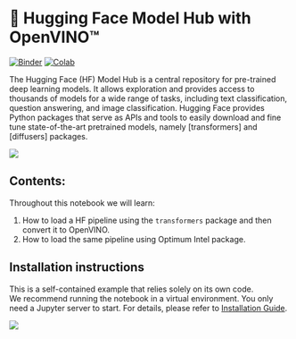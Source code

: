 # 🤗 Hugging Face Model Hub with OpenVINO™
[![Binder](https://mybinder.org/badge_logo.svg)](https://mybinder.org/v2/gh/eaidova/openvino_notebooks_binder.git/main?urlpath=git-pull%3Frepo%3Dhttps%253A%252F%252Fgithub.com%252Fopenvinotoolkit%252Fopenvino_notebooks%26urlpath%3Dtree%252Fopenvino_notebooks%252Fnotebooks%2Fhugging-face-hub%2Fhugging-face-hub.ipynb)
[![Colab](https://colab.research.google.com/assets/colab-badge.svg)](https://colab.research.google.com/github/openvinotoolkit/openvino_notebooks/blob/latest/notebooks/hugging-face-hub/hugging-face-hub.ipynb)

The Hugging Face (HF) Model Hub is a central repository for pre-trained deep learning models. It allows exploration and provides access to thousands of models for a wide range of tasks, including text classification, question answering, and image classification.
Hugging Face provides Python packages that serve as APIs and tools to easily download and fine tune state-of-the-art pretrained models, namely [transformers] and [diffusers] packages.

![](https://huggingface.co/datasets/optimum/documentation-images/resolve/main/intel/logo/hf_intel_logo.png)

## Contents: 
Throughout this notebook we will learn:
1. How to load a HF pipeline using the `transformers` package and then convert it to OpenVINO.
2. How to load the same pipeline using Optimum Intel package.

## Installation instructions
This is a self-contained example that relies solely on its own code.</br>
We recommend running the notebook in a virtual environment. You only need a Jupyter server to start.
For details, please refer to [Installation Guide](../../README.md).

<img referrerpolicy="no-referrer-when-downgrade" src="https://static.scarf.sh/a.png?x-pxid=5b5a4db0-7875-4bfb-bdbd-01698b5b1a77&file=notebooks/hugging-face-hub/README.md" />
